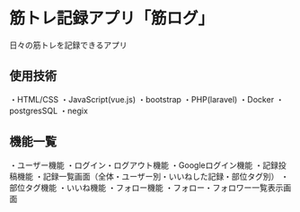 # 筋トレ記録アプリ「筋ログ」
日々の筋トレを記録できるアプリ

## 使用技術
・HTML/CSS
・JavaScript(vue.js)
・bootstrap
・PHP(laravel)
・Docker
・postgresSQL
・negix

## 機能一覧
・ユーザー機能
・ログイン・ログアウト機能
・Googleログイン機能
・記録投稿機能
・記録一覧画面（全体・ユーザー別・いいねした記録・部位タグ別）
・部位タグ機能
・いいね機能
・フォロー機能
・フォロー・フォロワー一覧表示画面

